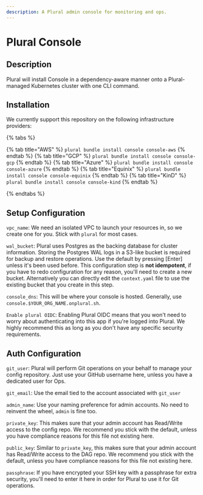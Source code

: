 ```yaml
---
description: A Plural admin console for monitoring and ops.
---
```


# Plural Console

## Description

Plural will install Console in a dependency-aware manner onto a Plural-managed Kubernetes cluster with one
CLI command.

## Installation

We currently support this repository on the following infrastructure providers: 

{% tabs %}

{% tab title="AWS" %}
```plural bundle install console console-aws```
{% endtab %}
{% tab title="GCP" %}
```plural bundle install console console-gcp```
{% endtab %}
{% tab title="Azure" %}
```plural bundle install console console-azure```
{% endtab %}
{% tab title="Equinix" %}
```plural bundle install console console-equinix```
{% endtab %}
{% tab title="KinD" %}
```plural bundle install console console-kind```
{% endtab %}

{% endtabs %}

## Setup Configuration

`vpc_name`: We need an isolated VPC to launch your resources in, so we create one for you. Stick with `plural` for
most cases.

`wal_bucket`: Plural uses Postgres as the backing database for cluster information. Storing the Postgres WAL logs in a S3-like bucket is required for backup and restore operations.
Use the default by pressing [Enter] unless it's been used before. This configuration step is **not idempotent**, if you have to redo configuration
for any reason, you'll need to create a new bucket. Alternatively you can directly edit the `context.yaml` file to use
the existing bucket that you create in this step.

`console_dns`: This will be where your console is hosted. Generally, use `console.$YOUR_ORG_NAME.onplural.sh`.

`Enable plural OIDC`: Enabling Plural OIDC means that you won't need to worry about authenticating into this app if you're logged into Plural. We highly recommend this
as long as you don't have any specific security requirements.

## Auth Configuration

`git_user`: Plural will perform Git operations on your behalf to manage your config repository. Just use your GitHub
username here, unless you have a dedicated user for Ops.

`git_email`: Use the email tied to the account associated with `git_user`

`admin_name`: Use your naming preference for admin accounts. No need to reinvent the wheel, `admin` is fine too.

`private_key`: This makes sure that your admin account has Read/Write access to the config repo. We recommend you stick with the default, unless you have 
compliance reasons for this file not existing here.

`public_key`: Similar to `private_key`, this makes sure that your admin account has Read/Write access to the DAG repo. We recommend you stick with the default, unless you have
compliance reasons for this file not existing here.

`passphrase`: If you have encrypted your SSH key with a passphrase for extra security, you'll need to enter it here in order
for Plural to use it for Git operations.